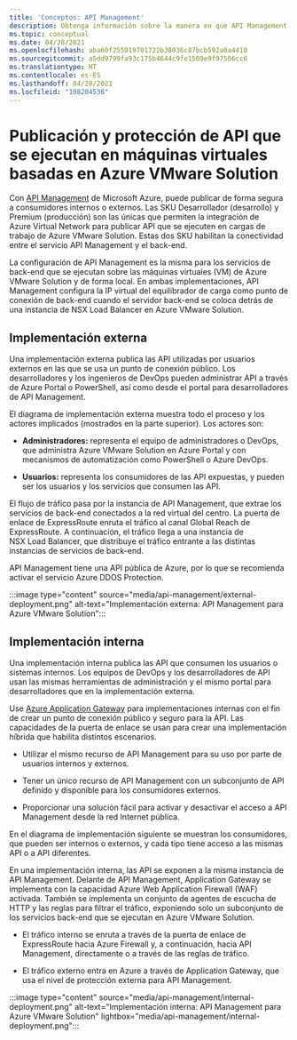 ```yaml
---
title: 'Conceptos: API Management'
description: Obtenga información sobre la manera en que API Management protege las API que se ejecutan en máquinas virtuales (VM) de Azure VMware Solution
ms.topic: conceptual
ms.date: 04/28/2021
ms.openlocfilehash: aba60f255019701722b38036c87bcb592a0a4410
ms.sourcegitcommit: a5dd9799fa93c175b4644c9fe1509e9f97506cc6
ms.translationtype: HT
ms.contentlocale: es-ES
ms.lasthandoff: 04/28/2021
ms.locfileid: "108204538"
---
```

# <a name="publish-and-protect-apis-running-on-azure-vmware-solution-vms"></a>Publicación y protección de API que se ejecutan en máquinas virtuales basadas en Azure VMware Solution

Con [API Management](https://azure.microsoft.com/services/api-management/) de Microsoft Azure, puede publicar de forma segura a consumidores internos o externos.  Las SKU Desarrollador (desarrollo) y Premium (producción) son las únicas que permiten la integración de Azure Virtual Network para publicar API que se ejecuten en cargas de trabajo de Azure VMware Solution.  Estas dos SKU habilitan la conectividad entre el servicio API Management y el back-end. 

La configuración de API Management es la misma para los servicios de back-end que se ejecutan sobre las máquinas virtuales (VM) de Azure VMware Solution y de forma local. En ambas implementaciones, API Management configura la IP virtual del equilibrador de carga como punto de conexión de back-end cuando el servidor back-end se coloca detrás de una instancia de NSX Load Balancer en Azure VMware Solution. 


## <a name="external-deployment"></a>Implementación externa

Una implementación externa publica las API utilizadas por usuarios externos en las que se usa un punto de conexión público. Los desarrolladores y los ingenieros de DevOps pueden administrar API a través de Azure Portal o PowerShell, así como desde el portal para desarrolladores de API Management.

El diagrama de implementación externa muestra todo el proceso y los actores implicados (mostrados en la parte superior). Los actores son:

- **Administradores:** representa el equipo de administradores o DevOps, que administra Azure VMware Solution en Azure Portal y con mecanismos de automatización como PowerShell o Azure DevOps.

- **Usuarios:** representa los consumidores de las API expuestas, y pueden ser los usuarios y los servicios que consumen las API.

El flujo de tráfico pasa por la instancia de API Management, que extrae los servicios de back-end conectados a la red virtual del centro. La puerta de enlace de ExpressRoute enruta el tráfico al canal Global Reach de ExpressRoute. A continuación, el tráfico llega a una instancia de NSX Load Balancer, que distribuye el tráfico entrante a las distintas instancias de servicios de back-end.

API Management tiene una API pública de Azure, por lo que se recomienda activar el servicio Azure DDOS Protection. 

:::image type="content" source="media/api-management/external-deployment.png" alt-text="Implementación externa: API Management para Azure VMware Solution":::


## <a name="internal-deployment"></a>Implementación interna

Una implementación interna publica las API que consumen los usuarios o sistemas internos. Los equipos de DevOps y los desarrolladores de API usan las mismas herramientas de administración y el mismo portal para desarrolladores que en la implementación externa.

Use [Azure Application Gateway](../api-management/api-management-howto-integrate-internal-vnet-appgateway.md) para implementaciones internas con el fin de crear un punto de conexión público y seguro para la API.  Las capacidades de la puerta de enlace se usan para crear una implementación híbrida que habilita distintos escenarios.  

* Utilizar el mismo recurso de API Management para su uso por parte de usuarios internos y externos.

* Tener un único recurso de API Management con un subconjunto de API definido y disponible para los consumidores externos.

* Proporcionar una solución fácil para activar y desactivar el acceso a API Management desde la red Internet pública.

En el diagrama de implementación siguiente se muestran los consumidores, que pueden ser internos o externos, y cada tipo tiene acceso a las mismas API o a API diferentes.

En una implementación interna, las API se exponen a la misma instancia de API Management. Delante de API Management, Application Gateway se implementa con la capacidad Azure Web Application Firewall (WAF) activada. También se implementa un conjunto de agentes de escucha de HTTP y las reglas para filtrar el tráfico, exponiendo solo un subconjunto de los servicios back-end que se ejecutan en Azure VMware Solution.


* El tráfico interno se enruta a través de la puerta de enlace de ExpressRoute hacia Azure Firewall y, a continuación, hacia API Management, directamente o a través de las reglas de tráfico.   

* El tráfico externo entra en Azure a través de Application Gateway, que usa el nivel de protección externa para API Management.


:::image type="content" source="media/api-management/internal-deployment.png" alt-text="Implementación interna: API Management para Azure VMware Solution" lightbox="media/api-management/internal-deployment.png":::